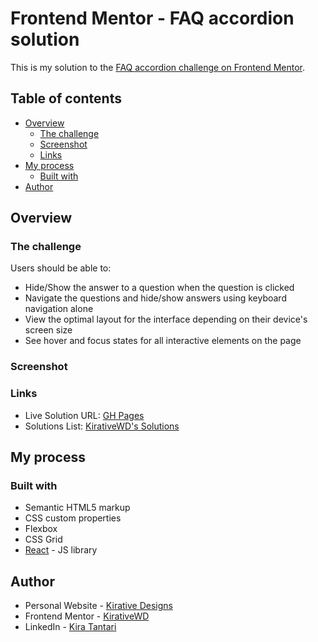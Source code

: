 # Frontend Mentor - FAQ accordion solution

This is my solution to the [FAQ accordion challenge on Frontend Mentor](https://www.frontendmentor.io/challenges/faq-accordion-wyfFdeBwBz).

## Table of contents

- [Overview](#overview)
  - [The challenge](#the-challenge)
  - [Screenshot](#screenshot)
  - [Links](#links)
- [My process](#my-process)
  - [Built with](#built-with)
- [Author](#author)

## Overview

### The challenge

Users should be able to:

- Hide/Show the answer to a question when the question is clicked
- Navigate the questions and hide/show answers using keyboard navigation alone
- View the optimal layout for the interface depending on their device's screen size
- See hover and focus states for all interactive elements on the page

### Screenshot

### Links

- Live Solution URL: [GH Pages](https://your-solution-url.com)
- Solutions List: [KirativeWD's Solutions](https://www.frontendmentor.io/profile/KirativeWD/solutions)

## My process

### Built with

- Semantic HTML5 markup
- CSS custom properties
- Flexbox
- CSS Grid
- [React](https://reactjs.org/) - JS library

## Author

- Personal Website - [Kirative Designs](https://kirativedesigns.com)
- Frontend Mentor - [KirativeWD](https://www.frontendmentor.io/profile/KirativeWD)
- LinkedIn - [Kira Tantari](https://www.linkedin.com/in/kira-tantari/)